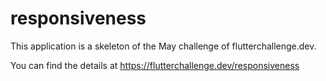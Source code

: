 # responsiveness

This application is a skeleton of the May challenge of flutterchallenge.dev.

You can find the details at https://flutterchallenge.dev/responsiveness
